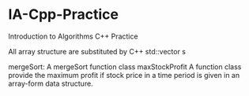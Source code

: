 # IA-Cpp-Practice
Introduction to Algorithms C++ Practice

All array structure are substituted by C++ std::vector s

mergeSort:        A mergeSort function class
maxStockProfit    A function class provide the maximum profit if
                  stock price in a time period is given in an array-form
                  data structure.
